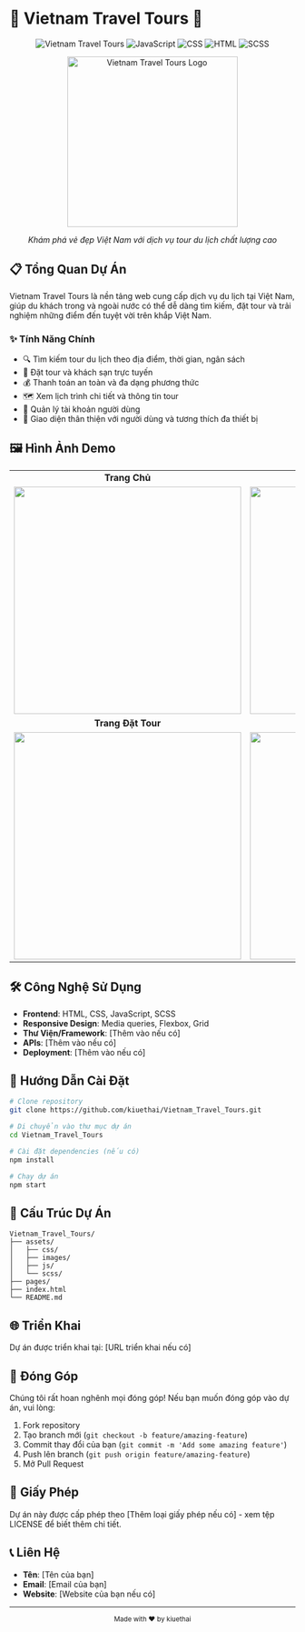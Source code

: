 # 🌴 Vietnam Travel Tours 🧳

<div align="center">
  
![Vietnam Travel Tours](https://img.shields.io/badge/Vietnam-Travel_Tours-brightgreen)
![JavaScript](https://img.shields.io/badge/JavaScript-74.3%25-yellow)
![CSS](https://img.shields.io/badge/CSS-22.3%25-blue)
![HTML](https://img.shields.io/badge/HTML-3%25-orange)
![SCSS](https://img.shields.io/badge/SCSS-0.4%25-pink)

<img src="https://i.imgur.com/placeholder-for-your-logo.png" alt="Vietnam Travel Tours Logo" width="300"/>

*Khám phá vẻ đẹp Việt Nam với dịch vụ tour du lịch chất lượng cao*
  
</div>

## 📋 Tổng Quan Dự Án

Vietnam Travel Tours là nền tảng web cung cấp dịch vụ du lịch tại Việt Nam, giúp du khách trong và ngoài nước có thể dễ dàng tìm kiếm, đặt tour và trải nghiệm những điểm đến tuyệt vời trên khắp Việt Nam.

### ✨ Tính Năng Chính

- 🔍 Tìm kiếm tour du lịch theo địa điểm, thời gian, ngân sách
- 🏨 Đặt tour và khách sạn trực tuyến
- 💰 Thanh toán an toàn và đa dạng phương thức
- 🗺️ Xem lịch trình chi tiết và thông tin tour
- 👤 Quản lý tài khoản người dùng
- 📱 Giao diện thân thiện với người dùng và tương thích đa thiết bị

## 🖼️ Hình Ảnh Demo

<div align="center">
  <table>
    <tr>
      <td align="center"><strong>Trang Chủ</strong></td>
      <td align="center"><strong>Trang Chi Tiết Tour</strong></td>
    </tr>
    <tr>
      <td><img src="https://i.imgur.com/placeholder-home.png" width="400"/></td>
      <td><img src="https://i.imgur.com/placeholder-detail.png" width="400"/></td>
    </tr>
    <tr>
      <td align="center"><strong>Trang Đặt Tour</strong></td>
      <td align="center"><strong>Trang Blog</strong></td>
    </tr>
    <tr>
      <td><img src="https://i.imgur.com/placeholder-booking.png" width="400"/></td>
      <td><img src="https://i.imgur.com/placeholder-blog.png" width="400"/></td>
    </tr>
  </table>
</div>

## 🛠️ Công Nghệ Sử Dụng

- **Frontend**: HTML, CSS, JavaScript, SCSS
- **Responsive Design**: Media queries, Flexbox, Grid
- **Thư Viện/Framework**: [Thêm vào nếu có]
- **APIs**: [Thêm vào nếu có]
- **Deployment**: [Thêm vào nếu có]

## 🚀 Hướng Dẫn Cài Đặt

```bash
# Clone repository
git clone https://github.com/kiuethai/Vietnam_Travel_Tours.git

# Di chuyển vào thư mục dự án
cd Vietnam_Travel_Tours

# Cài đặt dependencies (nếu có)
npm install

# Chạy dự án
npm start
```

## 📂 Cấu Trúc Dự Án

```
Vietnam_Travel_Tours/
├── assets/
│   ├── css/
│   ├── images/
│   ├── js/
│   └── scss/
├── pages/
├── index.html
└── README.md
```

## 🌐 Triển Khai

Dự án được triển khai tại: [URL triển khai nếu có]

## 🤝 Đóng Góp

Chúng tôi rất hoan nghênh mọi đóng góp! Nếu bạn muốn đóng góp vào dự án, vui lòng:

1. Fork repository
2. Tạo branch mới (`git checkout -b feature/amazing-feature`)
3. Commit thay đổi của bạn (`git commit -m 'Add some amazing feature'`)
4. Push lên branch (`git push origin feature/amazing-feature`)
5. Mở Pull Request

## 📝 Giấy Phép

Dự án này được cấp phép theo [Thêm loại giấy phép nếu có] - xem tệp LICENSE để biết thêm chi tiết.

## 📞 Liên Hệ

- **Tên**: [Tên của bạn]
- **Email**: [Email của bạn]
- **Website**: [Website của bạn nếu có]

---

<div align="center">
  <sub>Made with ❤️ by kiuethai</sub>
</div>
